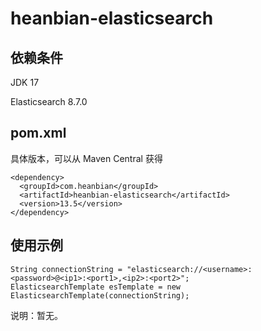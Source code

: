 # heanbian-elasticsearch

## 依赖条件

JDK 17

Elasticsearch 8.7.0

## pom.xml

具体版本，可以从 Maven Central 获得

```
<dependency>
  <groupId>com.heanbian</groupId>
  <artifactId>heanbian-elasticsearch</artifactId>
  <version>13.5</version>
</dependency>
```

## 使用示例

```
String connectionString = "elasticsearch://<username>:<password>@<ip1>:<port1>,<ip2>:<port2>";
ElasticsearchTemplate esTemplate = new ElasticsearchTemplate(connectionString);
```

说明：暂无。